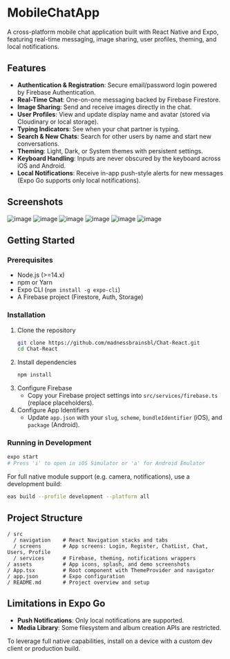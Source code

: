 # MobileChatApp

A cross-platform mobile chat application built with React Native and Expo, featuring real-time messaging, image sharing, user profiles, theming, and local notifications.

## Features

- **Authentication & Registration**: Secure email/password login powered by Firebase Authentication.
- **Real-Time Chat**: One-on-one messaging backed by Firebase Firestore.
- **Image Sharing**: Send and receive images directly in the chat.
- **User Profiles**: View and update display name and avatar (stored via Cloudinary or local storage).
- **Typing Indicators**: See when your chat partner is typing.
- **Search & New Chats**: Search for other users by name and start new conversations.
- **Theming**: Light, Dark, or System themes with persistent settings.
- **Keyboard Handling**: Inputs are never obscured by the keyboard across iOS and Android.
- **Local Notifications**: Receive in-app push-style alerts for new messages (Expo Go supports only local notifications).

## Screenshots

![image](https://github.com/user-attachments/assets/da193d6a-cbdf-44b0-8bba-f1747e0d5e6e)
![image](https://github.com/user-attachments/assets/a1aaa26d-b25f-40e9-b3ef-78494d5adf2f)
![image](https://github.com/user-attachments/assets/518b5c77-f82e-46a0-84b8-564e62800cf6)
![image](https://github.com/user-attachments/assets/bdf014a4-1131-4ac2-9bd2-5c7271e3eb52)
![image](https://github.com/user-attachments/assets/9ad90bcd-e293-4cd3-b394-23f6c4ad83a3)
![image](https://github.com/user-attachments/assets/28bcff0b-5b8d-4d78-992f-80d768be9566)






## Getting Started

### Prerequisites

- Node.js (>=14.x)
- npm or Yarn
- Expo CLI (`npm install -g expo-cli`)
- A Firebase project (Firestore, Auth, Storage)

### Installation

1. Clone the repository
   ```bash
   git clone https://github.com/madnessbrainsbl/Chat-React.git
   cd Chat-React
   ```
2. Install dependencies
   ```bash
   npm install
   ```
3. Configure Firebase
   - Copy your Firebase project settings into `src/services/firebase.ts` (replace placeholders).
4. Configure App Identifiers
   - Update `app.json` with your `slug`, `scheme`, `bundleIdentifier` (iOS), and `package` (Android).

### Running in Development

```bash
expo start
# Press 'i' to open in iOS Simulator or 'a' for Android Emulator
```

For full native module support (e.g. camera, notifications), use a development build:
```bash
eas build --profile development --platform all
```

## Project Structure

```
/ src
  / navigation    # React Navigation stacks and tabs
  / screens       # App screens: Login, Register, ChatList, Chat, Users, Profile
  / services      # Firebase, theming, notifications wrappers
/ assets          # App icons, splash, and demo screenshots
/ App.tsx         # Root component with ThemeProvider and navigator
/ app.json        # Expo configuration
/ README.md       # Project overview and setup
```

## Limitations in Expo Go

- **Push Notifications**: Only local notifications are supported.
- **Media Library**: Some filesystem and album creation APIs are restricted.

To leverage full native capabilities, install on a device with a custom dev client or production build.

